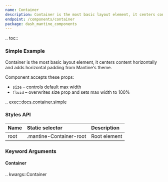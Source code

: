 ```yaml
---
name: Container
description: Container is the most basic layout element, it centers content horizontally and adds horizontal padding from theme.
endpoint: /components/container
package: dash_mantine_components
---
```


.. toc::

### Simple Example

Container is the most basic layout element, it centers content horizontally and adds horizontal padding from Mantine's 
theme.

Component accepts these props:

  * `size` – controls default max width 
  * `fluid` – overwrites size prop and sets max width to 100%

.. exec::docs.container.simple

### Styles API

| Name | Static selector         | Description  |
|:-----|:------------------------|:-------------|
| root | .mantine-Container-root | Root element |

### Keyword Arguments

#### Container

.. kwargs::Container
